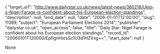 {
  "target_url": "http://www.dailystar.co.uk/news/latest-news/380218/Ukip-s-Nigel-Farage-is-confident-about-his-European-election-standings", 
  "description": null, 
  "end_date": null, 
  "date": "2006-01-01T12:00:00", 
  "slug": 11399, 
  "subject": "European Parliament Elections 2014", 
  "publisher": "dailystar.co.uk", 
  "open_access": false, 
  "title": "Daily Star: Nigel Farage is confident about his European election standings", 
  "record_id": "20060101T120000/EpflgnHxrsSc1U3d1HZVxg==", 
  "start_date": null
}

None